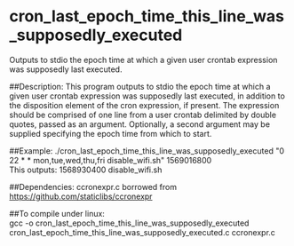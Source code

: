 # cron_last_epoch_time_this_line_was_supposedly_executed
Outputs to stdio the epoch time at which a given user crontab expression was supposedly last executed.

##Description:
This program outputs to stdio the epoch time at which a given user
  crontab expression was supposedly last executed, in addition to
  the disposition element of the cron expression, if present.  The
  expression should be comprised of one line from a user crontab
  delimited by double quotes, passed as an argument.  Optionally, a
  second argument may be supplied specifying the epoch time from
  which to start.

##Example:
     ./cron_last_epoch_time_this_line_was_supposedly_executed "0 22 * * mon,tue,wed,thu,fri disable_wifi.sh" 1569016800<br/>
     This outputs: 1568930400 disable_wifi.sh

##Dependencies: 
      ccronexpr.c borrowed from https://github.com/staticlibs/ccronexpr

##To compile under linux:  
      gcc -o cron_last_epoch_time_this_line_was_supposedly_executed cron_last_epoch_time_this_line_was_supposedly_executed.c ccronexpr.c